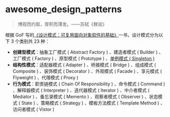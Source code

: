 # awesome_design_patterns

> 博观而约取，厚积而薄发。——苏轼《稼说》

根据 GoF 写的[《设计模式：可复用面向对象软件的基础》](./books/设计模式：可复用面向对象软件的基础.pdf)一书，设计模式分为以下 3 个类别共 23 种：

- **创建型模式**：抽象工厂模式 ( Abstract Factory ) 、建造者模式 ( Builder ) 、工厂模式 ( Factory ) 、原型模式 ( Prototype ) 、[单例模式 ( Singleton )](./singleton/)
- **结构性模式**：适配器模式 ( Adapter ) 、桥接模式 ( Bridge ) 、组成模式 ( Composite ) 、装饰模式 ( Decorator ) 、外观模式 ( Facade ) 、享元模式 ( Flyweight ) 、代理模式 ( Proxy )
- **行为模式**：职责链模式 ( Chain Of Responsibility ) 、命令模式 ( Command ) 、解释器模式 ( Interpreter ) 、迭代器模式 ( Iterator ) 、中介者模式 ( Mediator ) 、备忘录模式 ( Memento ) 、观察者模式 ( Observer ) 、状态模式 ( State ) 、策略模式 ( Strategy ) 、模板方法模式 ( Template Method ) 、访问者模式 ( Vistor )

